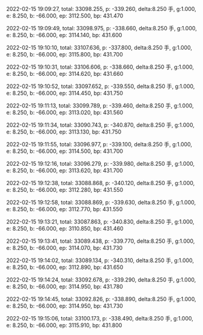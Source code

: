 2022-02-15 19:09:27, total: 33098.255, p: -339.260, delta:8.250 手, g:1.000, e: 8.250, b: -66.000, ep: 3112.500, bp: 431.470

2022-02-15 19:09:49, total: 33098.975, p: -338.660, delta:8.250 手, g:1.000, e: 8.250, b: -66.000, ep: 3114.140, bp: 431.600

2022-02-15 19:10:10, total: 33107.636, p: -337.800, delta:8.250 手, g:1.000, e: 8.250, b: -66.000, ep: 3115.800, bp: 431.700

2022-02-15 19:10:31, total: 33106.606, p: -338.660, delta:8.250 手, g:1.000, e: 8.250, b: -66.000, ep: 3114.620, bp: 431.660

2022-02-15 19:10:52, total: 33097.652, p: -339.550, delta:8.250 手, g:1.000, e: 8.250, b: -66.000, ep: 3114.450, bp: 431.750

2022-02-15 19:11:13, total: 33099.789, p: -339.460, delta:8.250 手, g:1.000, e: 8.250, b: -66.000, ep: 3113.020, bp: 431.560

2022-02-15 19:11:34, total: 33090.743, p: -340.870, delta:8.250 手, g:1.000, e: 8.250, b: -66.000, ep: 3113.130, bp: 431.750

2022-02-15 19:11:55, total: 33096.977, p: -339.100, delta:8.250 手, g:1.000, e: 8.250, b: -66.000, ep: 3114.500, bp: 431.700

2022-02-15 19:12:16, total: 33096.279, p: -339.980, delta:8.250 手, g:1.000, e: 8.250, b: -66.000, ep: 3113.620, bp: 431.700

2022-02-15 19:12:38, total: 33088.868, p: -340.120, delta:8.250 手, g:1.000, e: 8.250, b: -66.000, ep: 3112.280, bp: 431.550

2022-02-15 19:12:58, total: 33088.869, p: -339.630, delta:8.250 手, g:1.000, e: 8.250, b: -66.000, ep: 3112.770, bp: 431.550

2022-02-15 19:13:21, total: 33087.863, p: -340.830, delta:8.250 手, g:1.000, e: 8.250, b: -66.000, ep: 3110.850, bp: 431.460

2022-02-15 19:13:41, total: 33089.438, p: -339.770, delta:8.250 手, g:1.000, e: 8.250, b: -66.000, ep: 3114.070, bp: 431.730

2022-02-15 19:14:02, total: 33089.134, p: -340.310, delta:8.250 手, g:1.000, e: 8.250, b: -66.000, ep: 3112.890, bp: 431.650

2022-02-15 19:14:24, total: 33092.678, p: -339.290, delta:8.250 手, g:1.000, e: 8.250, b: -66.000, ep: 3114.950, bp: 431.780

2022-02-15 19:14:45, total: 33092.826, p: -338.890, delta:8.250 手, g:1.000, e: 8.250, b: -66.000, ep: 3114.950, bp: 431.730

2022-02-15 19:15:06, total: 33100.173, p: -338.490, delta:8.250 手, g:1.000, e: 8.250, b: -66.000, ep: 3115.910, bp: 431.800